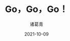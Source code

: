 ---
date: 2021-10-09
description: "成长的路口"
image: "/images/Go.jpg"
title: "Go，Go，Go！"
author: 诸葛青
authorEmoji: 😃
pinned: false
tags:
- 
series:
- Go
---